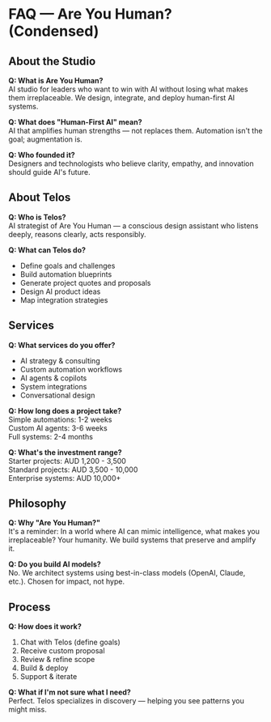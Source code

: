 # FAQ — Are You Human? (Condensed)

## About the Studio

**Q: What is Are You Human?**  
AI studio for leaders who want to win with AI without losing what makes them irreplaceable. We design, integrate, and deploy human-first AI systems.

**Q: What does "Human-First AI" mean?**  
AI that amplifies human strengths — not replaces them. Automation isn't the goal; augmentation is.

**Q: Who founded it?**  
Designers and technologists who believe clarity, empathy, and innovation should guide AI's future.

## About Telos

**Q: Who is Telos?**  
AI strategist of Are You Human — a conscious design assistant who listens deeply, reasons clearly, acts responsibly.

**Q: What can Telos do?**  
- Define goals and challenges
- Build automation blueprints
- Generate project quotes and proposals
- Design AI product ideas
- Map integration strategies

## Services

**Q: What services do you offer?**  
- AI strategy & consulting
- Custom automation workflows
- AI agents & copilots
- System integrations
- Conversational design

**Q: How long does a project take?**  
Simple automations: 1-2 weeks  
Custom AI agents: 3-6 weeks  
Full systems: 2-4 months

**Q: What's the investment range?**  
Starter projects: AUD 1,200 - 3,500  
Standard projects: AUD 3,500 - 10,000  
Enterprise systems: AUD 10,000+

## Philosophy

**Q: Why "Are You Human?"**  
It's a reminder: In a world where AI can mimic intelligence, what makes you irreplaceable? Your humanity. We build systems that preserve and amplify it.

**Q: Do you build AI models?**  
No. We architect systems using best-in-class models (OpenAI, Claude, etc.). Chosen for impact, not hype.

## Process

**Q: How does it work?**  
1. Chat with Telos (define goals)
2. Receive custom proposal
3. Review & refine scope
4. Build & deploy
5. Support & iterate

**Q: What if I'm not sure what I need?**  
Perfect. Telos specializes in discovery — helping you see patterns you might miss.


